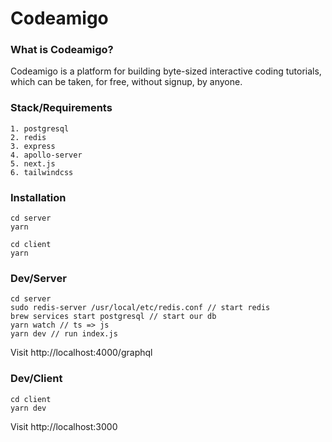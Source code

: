 # Codeamigo

### What is Codeamigo?
Codeamigo is a platform for building byte-sized interactive coding tutorials, which can be taken, for free, without signup, by anyone.
### Stack/Requirements

```
1. postgresql
2. redis
3. express
4. apollo-server
5. next.js
6. tailwindcss
```

### Installation

```
cd server
yarn

cd client
yarn
```

### Dev/Server

```
cd server
sudo redis-server /usr/local/etc/redis.conf // start redis
brew services start postgresql // start our db
yarn watch // ts => js
yarn dev // run index.js
```

Visit http://localhost:4000/graphql

### Dev/Client

```
cd client
yarn dev
```

Visit http://localhost:3000